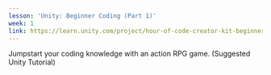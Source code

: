 ```yaml
---
lesson: 'Unity: Beginner Coding (Part 1)'
week: 1
link: https://learn.unity.com/project/hour-of-code-creator-kit-beginner-coding
---
```

Jumpstart your coding knowledge with an action RPG game. (Suggested Unity Tutorial)